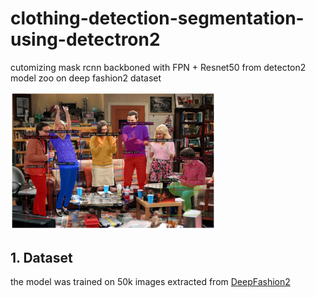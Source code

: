 # clothing-detection-segmentation-using-detectron2
cutomizing mask rcnn backboned with FPN + Resnet50 from detecton2 model zoo on deep fashion2 dataset
<!--<p align='center'>-->
<img src='https://raw.githubusercontent.com/Sahar-DataScience/clothing-detection-segmentation-using-detectron2/main/bigbang.png' width='65%'/>
<!--![My Image](bigbang.png)-->

## 1. Dataset 
the model was trained on 50k images extracted from [DeepFashion2](https://github.com/switchablenorms/DeepFashion2)
